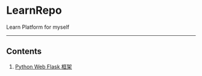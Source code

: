 # LearnRepo

Learn Platform for myself

----------

## Contents
1. [Python Web Flask 框架](/skills/pythonFlask.md)
